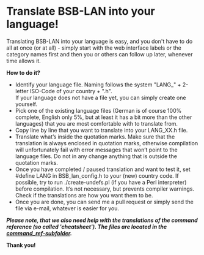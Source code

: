 # Translate BSB-LAN into your language! #

Translating BSB-LAN into your language is easy, and you don't have to do all at once (or at all) - simply start with the web interface labels or the category names first and then you or others can follow up later, whenever time allows it.

**How to do it?**
- Identify your language file. Naming follows the system "LANG_" + 2-letter ISO-Code of your country + ".h".  
If your language does not have a file yet, you can simply create one yourself. 
- Pick one of the existing language files (German is of course 100% complete, English only 5%, but at least it has a bit more than the other languages) that you are most comfortable with to translate from.
- Copy line by line that you want to translate into your LANG_XX.h file.
- Translate what’s inside the quotation marks. Make sure that the translation is always enclosed in quotation marks, otherwise compilation will unfortunately fail with error messages that won’t point to the language files. Do not in any change anything that is outside the quotation marks.
- Once you have completed / paused translation and want to test it, set #define LANG in BSB_lan_config.h to your (new) country
code. If possible, try to run ./create-undefs.pl (if you have a Perl interpreter) before compilation. It’s not necessary, but prevents compiler warnings. Check if the translations are how you want them to be.
- Once you are done, you can send me a pull request or simply send the file via e-mail, whatever is easier for you.
  
***Please note, that we also need help with the translations of the command reference (so called 'cheatsheet'). The files are located in the [command_ref-subfolder](https://github.com/fredlcore/bsb_lan/tree/master/command_ref).***  
    
    
**Thank you!**
  
